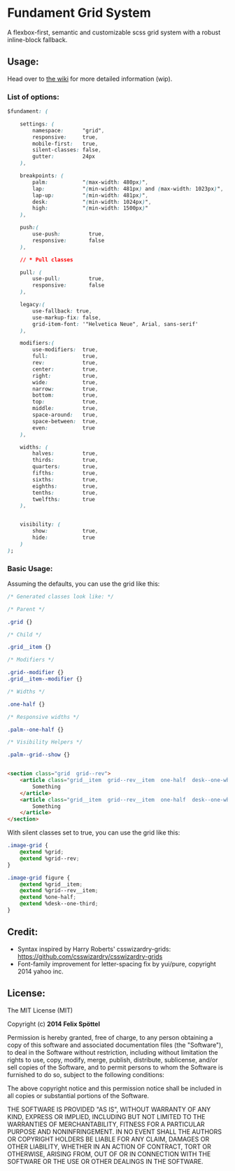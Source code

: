 # Fundament Grid System

A flexbox-first, semantic and customizable scss grid system with a robust inline-block fallback.

## Usage:

Head over to [the wiki](https://github.com/felics/fundament/wiki) for more detailed information (wip).

### List of options:

```css
$fundament: (

    settings: (
        namespace:      "grid",
        responsive:     true,
        mobile-first:   true,
        silent-classes: false,
        gutter:         24px
    ),

    breakpoints: (
        palm:           "(max-width: 480px)",
        lap:            "(min-width: 481px) and (max-width: 1023px)",
        lap-up:         "(min-width: 481px)",
        desk:           "(min-width: 1024px)",
        high:           "(min-width: 1500px)"
    ),

    push:(
        use-push:         true,
        responsive:       false
    ),

    // * Pull classes

    pull: (
        use-pull:         true,
        responsive:       false
    ),

    legacy:(
        use-fallback: true,
        use-markup-fix: false,
        grid-item-font: '"Helvetica Neue", Arial, sans-serif'
    ),

    modifiers:(
        use-modifiers:  true,
        full:           true,
        rev:            true,
        center:         true,
        right:          true,
        wide:           true,
        narrow:         true,
        bottom:         true,
        top:            true,
        middle:         true,
        space-around:   true,
        space-between:  true,
        even:           true
    ),

    widths: (
        halves:         true,
        thirds:         true,
        quarters:       true,
        fifths:         true,
        sixths:         true,
        eighths:        true,
        tenths:         true,
        twelfths:       true
    ),


    visibility: (
        show:           true,
        hide:           true
    )
);
```

### Basic Usage:

Assuming the defaults, you can use the grid like this:

```css
/* Generated classes look like: */

/* Parent */

.grid {}

/* Child */

.grid__item {}

/* Modifiers */

.grid--modifier {}
.grid__item--modifier {}

/* Widths */

.one-half {}

/* Responsive widths */

.palm--one-half {}

/* Visibility Helpers */

.palm--grid--show {}

```

```html

<section class="grid  grid--rev">
    <article class="grid__item  grid--rev__item  one-half  desk--one-whole">
        Something
    </article>
    <article class="grid__item  grid--rev__item  one-half  desk--one-whole">
        Something
    </article>
</section>

```

With silent classes set to true, you can use the grid like this:

```css
.image-grid {
    @extend %grid;
    @extend %grid--rev;
}

.image-grid figure {
    @extend %grid__item;
    @extend %grid--rev__item;
    @extend %one-half;
    @extend %desk--one-third;
}

```

## Credit:

 - Syntax inspired by Harry Roberts' csswizardry-grids: https://github.com/csswizardry/csswizardry-grids
 - Font-family improvement for letter-spacing fix by yui/pure, copyright 2014 yahoo inc.

## License:

The MIT License (MIT)

Copyright (c) **2014 Felix Spöttel**

Permission is hereby granted, free of charge, to any person obtaining a copy
of this software and associated documentation files (the "Software"), to deal
in the Software without restriction, including without limitation the rights
to use, copy, modify, merge, publish, distribute, sublicense, and/or sell
copies of the Software, and to permit persons to whom the Software is
furnished to do so, subject to the following conditions:

The above copyright notice and this permission notice shall be included in all
copies or substantial portions of the Software.

THE SOFTWARE IS PROVIDED "AS IS", WITHOUT WARRANTY OF ANY KIND, EXPRESS OR
IMPLIED, INCLUDING BUT NOT LIMITED TO THE WARRANTIES OF MERCHANTABILITY,
FITNESS FOR A PARTICULAR PURPOSE AND NONINFRINGEMENT. IN NO EVENT SHALL THE
AUTHORS OR COPYRIGHT HOLDERS BE LIABLE FOR ANY CLAIM, DAMAGES OR OTHER
LIABILITY, WHETHER IN AN ACTION OF CONTRACT, TORT OR OTHERWISE, ARISING FROM,
OUT OF OR IN CONNECTION WITH THE SOFTWARE OR THE USE OR OTHER DEALINGS IN THE
SOFTWARE.
